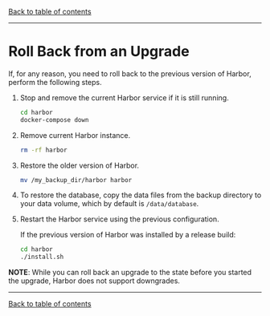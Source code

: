 [Back to table of contents](../../index.md)

----------

# Roll Back from an Upgrade

If, for any reason, you need to roll back to the previous version of Harbor, perform the following steps.

1. Stop and remove the current Harbor service if it is still running.

    ```sh
    cd harbor
    docker-compose down
    ```

2. Remove current Harbor instance.

    ```sh
    rm -rf harbor
    ```

3. Restore the older version of Harbor.

    ```sh
    mv /my_backup_dir/harbor harbor
    ```

4. To restore the database, copy the data files from the backup directory to your data volume, which by default is `/data/database`.

5. Restart the Harbor service using the previous configuration.  
   
   If the previous version of Harbor was installed by a release build:

    ```sh
    cd harbor
    ./install.sh
    ```

**NOTE**: While you can roll back an upgrade to the state before you started the upgrade, Harbor does not support downgrades.

----------

[Back to table of contents](../../index.md)